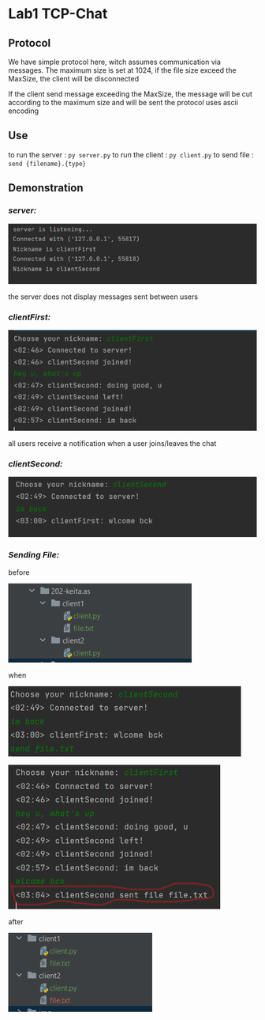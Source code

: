 # Lab1 TCP-Chat

## Protocol
We have simple protocol here, witch assumes communication via messages.
The maximum size is set at 1024, if the file size exceed the MaxSize, the client will be disconnected

If the client send message exceeding the MaxSize, the message will be cut according to the maximum size and will be sent
the protocol uses ascii encoding

## Use
to run the server : `py server.py`
to run the client : `py client.py`
to send file : `send {filename}.{type}`

## Demonstration

### *server:*


![a](img/a.png)

the server does not display messages sent between users

### *clientFirst:*

![b](img/b.png)

all users receive a notification when a user joins/leaves the chat

### *clientSecond:*

![c](img/c.png)

### *Sending File:*

before 

![c](img/d.png)

when

![c](img/e.png)

![c](img/f.png)

after

![c](img/g.png)
